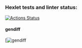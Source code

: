 ### Hexlet tests and linter status:
[![Actions Status](https://github.com/expant/frontend-project-46/workflows/hexlet-check/badge.svg)](https://github.com/expant/frontend-project-46/actions)

#### gendiff
[![gendiff](https://asciinema.org/a/YFMXWsU617YmZonQ4atTqQhvI)